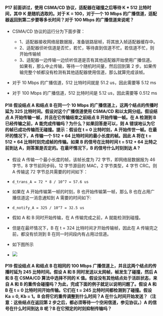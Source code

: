#### P17 前面讲过，使用 CSMA/CD 协议，适配器在碰撞之后等待 K * 512 比特时间，其中 K 是随机选取的。对于 K = 100，对于一个 10 Mbps 的广播信道，适配器返回到第二步要等多长时间？对于 100 Mbps 的广播信道来说呢？

  * CSMA/CD 协议的运行分为下面步骤：
    * 1、适配器接收网络层数据报，准备链路层帧，将其放入帧适配器缓存中。
    * 2、适配器侦听信道是否忙，若忙，等待直到信道不忙。若信道不忙，则开始传输帧
    * 3、适配器一边传输一边侦听信道是否有其他适配器开始使用广播信道。如果有，那么中止传输，等待一个随机时间量，然后回到第 2 步。如果传输完整个帧都没有检测有其他适配器使用信道，那么就算完成该帧。
    
  * 对于 10 Mbps 的广播信道，512 比特时间就是 51.2 us，因此需要等 5.12 ms
  * 对于 100 Mbps 的广播信道，512 比特时间是 5.12 us，因此需要等 0.512 ms 

#### P18 假设结点 A 和结点 B 在同一个 10 Mbps 的广播信道上，这两个结点的传播时延为 325 比特时间。假设对这个广播信道使用 CSMA/CD 和以太网分组。假设结点 A 开始传输一帧，并且在它传输结束之前结点 B 开始传输一帧。在 A 检测到 B 已经传输之前，A 能完成传输吗？为什么？如果回答是可以，则 A 错误地认为它的帧已成功传输而无碰撞。提示：假设在 t = 0 比特时刻，A 开始传世一帧。在最坏的情况下，A 传输一个 512 + 64 比特时间的最小长度的帧。因此 A 将在 t = 512 + 64 比特时刻完成帧的传输。如果 B 的信号在比特时间 t = 512 + 64 比特之前到达 A，则答案是否定的。在最坏情况下，B 的信号什么时刻到达 A ?

  * 假设 A 传输一个最小长度的帧，该帧长度为 72 字节，即网络层数据报为 46 字节，8 字节前同步码，12 字节源目的 MAC，2 字节类型，4 字节 CRC。则 A 传输这 72 字节总共需要的时间如下：
  * `d_trans_A = 72 * 8 / 10^7 = 57.6 us`
  * 如果在 A 开始传输第一帧的时刻，B 也开始传输第一帧，那么 B 也在占用广播信道这一消息通知到 A 需要的时间如下:
  * `d_notify_A = 325 / 10^7 = 32.5 us`
  * 假如 A 和 B 同时开始传输，在 A 传输完成之前，A 就能检测到碰撞。

  * 但是在最坏情况下，B 在 t = 324 比特时间才开始传输帧，因此在 A 传输完之前，都没有侦测到 B 在同一时间段内有占用过信道。
  * 如下图所示 
  * ![](https://github.com/YangXiaoHei/Networking/blob/master/05%20链路层/images/p18.png)

#### P19 假设结点 A 和结点 B 在相同的 100 Mbps 广播信道上，并且这两个结点的传播时延为 245 比特时间。假设 A 和 B 同时发送以太网帧，帧发生了碰撞，然后 A 和 B 在 CSMA/CD 算法中选择不同的 K 值。假设没有其他结点处于活跃状态，来自 A 和 B 的重传会碰撞吗？为此，完成下面的例子就足以说明问题了。假设 A 和 B 在 t = 0 比特时间开始传输。它们在 t = 245 比特时间都检测到了碰撞。假设 Ka = 0, Kb = 1。B 会将它的重传调整到什么时间？A 在什么时间开始发送？（注意：这些结点在返回第 2 步之后，都必须等待一个空闲信道，参见协议。）A 的信号在什么时间到达 B 呢？B 在它预定的时刻抑制传输吗？
    